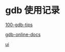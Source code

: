 # gdb 使用记录



[100-gdb-tips](https://www.gitbook.com/book/wizardforcel/100-gdb-tips)

[gdb-online-docs](https://sourceware.org/gdb/onlinedocs/gdb/)

[ui](https://github.com/snare/voltron)